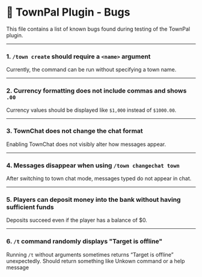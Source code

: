 # 🐞 TownPal Plugin - Bugs

This file contains a list of known bugs found during testing of the TownPal plugin.

---

### 1. `/town create` should require a `<name>` argument  
Currently, the command can be run without specifying a town name.

---

### 2. Currency formatting does not include commas and shows `.00`  
Currency values should be displayed like `$1,000` instead of `$1000.00`.

---

### 3. TownChat does not change the chat format  
Enabling TownChat does not visibly alter how messages appear.

---

### 4. Messages disappear when using `/town changechat town`  
After switching to town chat mode, messages typed do not appear in chat.

---

### 5. Players can deposit money into the bank without having sufficient funds  
Deposits succeed even if the player has a balance of $0.

---

### 6. `/t` command randomly displays "Target is offline"  
Running `/t` without arguments sometimes returns “Target is offline” unexpectedly. Should return something like Unkown command or a help message

